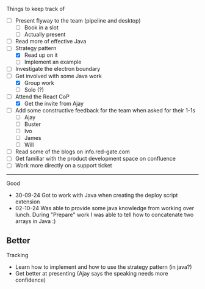 Things to keep track of
- [ ] Present flyway to the team (pipeline and desktop)
	- [ ] Book in a slot
	- [ ] Actually present
- [ ] Read more of effective Java
- [ ] Strategy pattern
	- [x] Read up on it
	- [ ] Implement an example
- [ ] Investigate the electron boundary
- [ ] Get involved with some Java work
	- [x] Group work
	- [ ] Solo (?)
- [ ] Attend the React CoP
	- [x] Get the invite from Ajay
- [ ] Add some constructive feedback for the team when asked for their 1-1s
	- [ ] Ajay
	- [ ] Buster
	- [ ] Ivo
	- [ ] James
	- [ ] Will
- [ ] Read some of the blogs on info.red-gate.com
- [ ] Get familiar with the product development space on confluence
- [ ] Work more directly on a support ticket
____
Good
- 30-09-24 Got to work with Java when creating the deploy script extension
- 02-10-24 Was able to provide some java knowledge from working over lunch. During "Prepare" work I was able to tell how to concatenate two arrays in Java :)

Better
- 

Tracking
- Learn how to implement and how to use the strategy pattern (in java?)
- Get better at presenting (Ajay says the speaking needs more confidence)